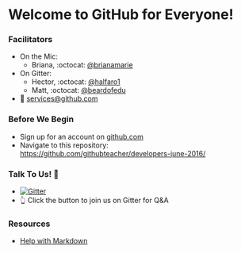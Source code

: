 # Welcome to GitHub for Everyone!

### Facilitators
- On the Mic:
  - Briana, :octocat: [@brianamarie](http://github.com/brianamarie)
- On Gitter:
  - Hector, :octocat: [@halfaro1](http://github.com/halfaro1)
  - Matt, :octocat: [@beardofedu](http://github.com/beardofedu)
- :email: [services@github.com](mailto:services@github.com)

### Before We Begin
- Sign up for an account on [github.com](http://github.com)
- Navigate to this repository: https://github.com/githubteacher/developers-june-2016/

### Talk To Us! :speech_balloon:
- [![Gitter](https://badges.gitter.im/githubteacher/developers-june-2016.svg)](https://gitter.im/githubteacher/developers-june-2016?utm_source=badge&utm_medium=badge&utm_campaign=pr-badge)
- :point_up_2: Click the button to join us on Gitter for Q&A

### Resources
- [Help with Markdown](https://guides.github.com/features/mastering-markdown/)
